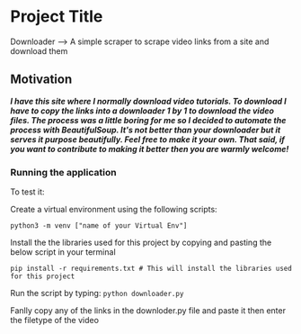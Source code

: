 # Project Title

Downloader --> A simple scraper to scrape video links from a site and download them

## Motivation
***I have this site where I normally download video tutorials. To download I have to copy the links into a 
downloader 1 by 1 to download the video files. The process was a little boring for me so I decided to automate the process 
with BeautifulSoup. It's not better than your downloader but it serves it purpose beautifully. Feel free 
to make it your own. That said, if you want to contribute to making it better then you are 
warmly welcome!***

### Running the application
To test it:

Create a virtual environment using the following scripts:

```
python3 -m venv ["name of your Virtual Env"]
```

Install the the libraries used for this project by copying and pasting the below script in your terminal

```
pip install -r requirements.txt # This will install the libraries used for this project
```
Run the script by typing: ```python downloader.py```

Fanlly copy any of the links in the downloder.py file and paste it then enter the filetype of the video



